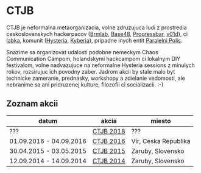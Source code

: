 # CTJB

CTJB je neformalna metaorganizacia, volne zdruzujuca ludi z prostredia ceskoslovenskych hackerpacov
([Brmlab](https://brmlab.cz/), [Base48](http://base48.cz/), [Progressbar](https://progressbar.sk/), [v01d](http://v01d.sk/)), ci [labka](https://labka.cz/), komunit ([Hysteria](http://hysteria.sk/), [Kyberia](https://kyberia.sk/)), pripadne inych entit [Paralelni Polis](http://paralelnipolis.cz/).

Snazime sa organizovat udalosti podobne nemeckym Chaos Communication Campom, holandskymi hackcampom ci lokalnym DIY festivalom, volne nadvazujuce na neformalne Hysteria sessions z minulych rokov, rozsirujuc ich povodny zaber. Jadrom akcii by stale malo byt technicke zameranie, prednasky, workshopy a zdielanie vedomosti, ale nebranime sa ani pridruzenej kulture, filozofii ci socializacii. :-)

## Zoznam akcii

| datum                   | akcia                 | miesto               |
|-------------------------|-----------------------|----------------------|
| ???                     | [CTJB 2018](2018.md)  | ???                  |
| 01.09.2016 - 04.09.2016 | [CTJB 2016](2016.md)  | Vir, Ceska Republika |
| 30.04.2015 - 03.05.2015 | [CTJB 2015](2015.md)  | Zaruby, Slovensko    |
| 12.09.2014 - 14.09.2014 | [CTJB 2014](2014.md)  | Zaruby, Slovensko    |
